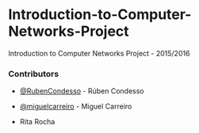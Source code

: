 # Introduction-to-Computer-Networks-Project
Introduction to Computer Networks Project - 2015/2016

### Contributors

- [@RubenCondesso](https://github.com/RubenCondesso) - Rúben Condesso

- [@miguelcarreiro](https://github.com/miguelcarreiro) - Miguel Carreiro

- Rita Rocha
